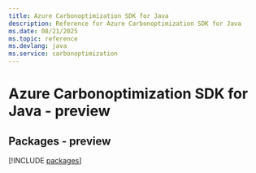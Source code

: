 ```yaml
---
title: Azure Carbonoptimization SDK for Java
description: Reference for Azure Carbonoptimization SDK for Java
ms.date: 08/21/2025
ms.topic: reference
ms.devlang: java
ms.service: carbonoptimization
---
```

# Azure Carbonoptimization SDK for Java - preview
## Packages - preview
[!INCLUDE [packages](carbonoptimization-index.md)]